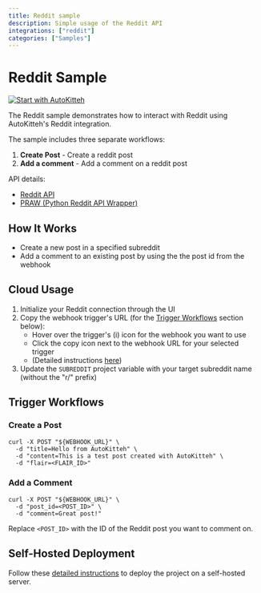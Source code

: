 ```yaml
---
title: Reddit sample
description: Simple usage of the Reddit API
integrations: ["reddit"]
categories: ["Samples"]
---
```


# Reddit Sample

[![Start with AutoKitteh](https://autokitteh.com/assets/autokitteh-badge.svg)](https://app.autokitteh.cloud/template?template-name=samples/reddit)

The Reddit sample demonstrates how to interact with Reddit using AutoKitteh's Reddit integration.

The sample includes three separate workflows:

1. **Create Post** - Create a reddit post
2. **Add a comment** - Add a comment on a reddit post

API details:

- [Reddit API](https://www.reddit.com/dev/api/)
- [PRAW (Python Reddit API Wrapper)](https://praw.readthedocs.io/)

## How It Works

- Create a new post in a specified subreddit
- Add a comment to an existing post by using the the post id from the webhook

## Cloud Usage

1. Initialize your Reddit connection through the UI
2. Copy the webhook trigger's URL (for the [Trigger Workflows](#trigger-workflows) section below):
   - Hover over the trigger's (i) icon for the webhook you want to use
   - Click the copy icon next to the webhook URL for your selected trigger
   - (Detailed instructions [here](https://docs.autokitteh.com/get_started/deployment#webhook-urls))
3. Update the `SUBREDDIT` project variable with your target subreddit name (without the "r/" prefix)

## Trigger Workflows

### Create a Post

```shell
curl -X POST "${WEBHOOK_URL}" \
  -d "title=Hello from AutoKitteh" \
  -d "content=This is a test post created with AutoKitteh" \
  -d "flair=<FLAIR_ID>"
```

### Add a Comment

```shell
curl -X POST "${WEBHOOK_URL}" \
  -d "post_id=<POST_ID>" \
  -d "comment=Great post!"
```

Replace `<POST_ID>` with the ID of the Reddit post you want to comment on.

## Self-Hosted Deployment

Follow these [detailed instructions](https://docs.autokitteh.com/get_started/deployment) to deploy the project on a self-hosted server.
